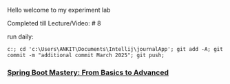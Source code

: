 Hello welcome to my experiment lab


Completed till Lecture/Video:  # 8
  
run daily:
```
c:; cd 'c:\Users\ANKIT\Documents\Intellij\journalApp'; git add -A; git commit -m "additional commit March 2025"; git push;
```

### [Spring Boot Mastery: From Basics to Advanced](https://www.youtube.com/playlist?list=PLA3GkZPtsafacdBLdd3p1DyRd5FGfr3Ue)
<!-- 
git init
git add .
git commit -m "march 2025"
git branch -M main
git remote add origin https://github.com/ankitT20/journalApp.git
git push -u origin main
 -->
